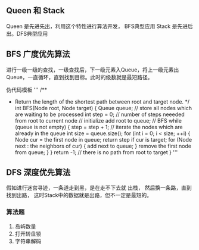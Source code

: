 ## Queen 和 Stack
Queen 是先进先出，利用这个特性进行算法开发， BFS典型应用
Stack 是先进后出。DFS典型应用

## BFS 广度优先算法
进行一级一级的查找，一级查找后，下一级元素入Queue，将上一级元素出Queue，一直循环，直到找到目标。此时的级数就是最短路径。

伪代码模板
'''
/**
 * Return the length of the shortest path between root and target node.
 */
int BFS(Node root, Node target) {
    Queue<Node> queue;  // store all nodes which are waiting to be processed
    int step = 0;       // number of steps neeeded from root to current node
    // initialize
    add root to queue;
    // BFS
    while (queue is not empty) {
        step = step + 1;
        // iterate the nodes which are already in the queue
        int size = queue.size();
        for (int i = 0; i < size; ++i) {
            Node cur = the first node in queue;
            return step if cur is target;
            for (Node next : the neighbors of cur) {
                add next to queue;
            }
            remove the first node from queue;
        }
    }
    return -1;          // there is no path from root to target
}
'''


## DFS 深度优先算法
假如进行迷宫寻迹，一条道走到黑，是在走不下去就 出栈， 然后换一条路，直到找到出路， 这时Stack中的数据就是出路，但不一定是最短的。



### 算法题
1. 岛屿数量
2. 打开转盘锁
3. 字符串解码
